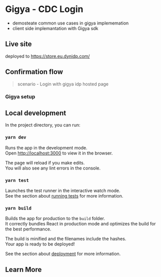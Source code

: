  # Gigya - CDC Login
 
 - demosteate common use cases in gigya implememation 
 - client side implemantation with Gigya sdk
 
 ## Live site
deployed to https://store.eu.dynidp.com/

  

## Confirmation flow
> scenario - Login with gigya idp hosted page

### Gigya setup


## Local development

In the project directory, you can run:

### `yarn dev`

Runs the app in the development mode.\
Open [http://localhost:3000](http://localhost:3000) to view it in the browser.

The page will reload if you make edits.\
You will also see any lint errors in the console.

### `yarn test`

Launches the test runner in the interactive watch mode.\
See the section about [running tests](https://facebook.github.io/create-react-app/docs/running-tests) for more information.

### `yarn build`

Builds the app for production to the `build` folder.\
It correctly bundles React in production mode and optimizes the build for the best performance.

The build is minified and the filenames include the hashes.\
Your app is ready to be deployed!

See the section about [deployment](https://facebook.github.io/create-react-app/docs/deployment) for more information.
 
## Learn More

